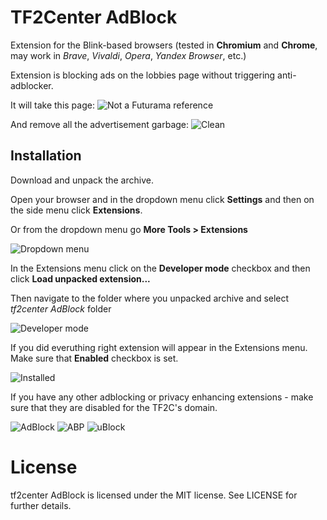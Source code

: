 # TF2Center AdBlock
Extension for the Blink-based browsers (tested in **Chromium** and **Chrome**, may work in *Brave*, *Vivaldi*, *Opera*, *Yandex Browser*, etc.)

Extension is blocking ads on the lobbies page without triggering anti-adblocker.

It will take this page:
![Not a Futurama reference](https://lut.im/E4sPNp95sd/HPvZabMYjtG7Yajq.JPG "Not a Futurama reference")

And remove all the advertisement garbage:
![Clean](https://lut.im/b9yAqsegti/0rwG3eMxbVMjtcsM.JPG "Clean")

## Installation

Download and unpack the archive.

Open your browser and in the dropdown menu click **Settings** and then on the side menu click **Extensions**.

Or from the dropdown menu go **More Tools > Extensions**

![Dropdown menu](https://lut.im/LydC97NRIn/WjaXSSMcbT8VCqUW.JPG "Dropdown menu")

In the Extensions menu click on the **Developer mode** checkbox and then click **Load unpacked extension...**

Then navigate to the folder where you unpacked archive and select *tf2center AdBlock* folder

![Developer mode](https://lut.im/4jiTWQGsUj/2kSsoEaY0koDQeW6.JPG "Developer mode")

If you did everuthing right extension will appear in the Extensions menu. Make sure that **Enabled** checkbox is set.

![Installed](https://lut.im/e9HkTLhpPo/dBBWgtWS8bNM6N4x.JPG "Installed")

If you have any other adblocking or privacy enhancing extensions - make sure that they are disabled for the TF2C's domain.

![AdBlock](https://lut.im/XqatSNuEcA/qRaE1RWLLMmVhxgX.JPG "AdBlock")
![ABP](https://lut.im/JPUcmPkOJh/5ECJCMk9VJnhXnxi.JPG "ABP")
![uBlock](https://lut.im/YDpKuUnSIK/7swFZJyDKrI3pZ71.JPG "uBlock")

# License

tf2center AdBlock is licensed under the MIT license. See LICENSE for further details.

